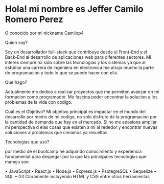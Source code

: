 #  Hola! mi nombre es Jeffer Camilo Romero Perez
O conocido por mi nickname Camilop4

Quien soy?

Soy un desarrollador full-stack que contribuye desde el Front-End y el Back-End al desarrollo de aplicaciones web para diferentes sectores. Mi interes siempre ha sido sobre las tecnologias y los sistemas ya que al estudiar una carrera de ingeniera en electronica me atrajo mucho la parte de programacion y todo lo que se puede hacer con ella.

Que hago?

Actualmente me dedico a realizar proyectos que me permiten avanzar en mi formacion como programador. Me fascina poder encontrar la solucion a los problemas de la vida con codigo.

Cual es el Objetivo?
Mi objetivo principal es impactar en el mundo del desarrollo por medio de mi codigo, no solo disfruto de la programacion por la cantidad de demanda que hay en el mercado. Si no me apasiona ampliar mi perspectiva d elas cosas que existen a mi al rededor y encontrar nuevas soluciones a problemas que creiamos ya resueltos.

Tecnologias que uso?

por medio de el bootcamp he adquirido conocimiento y experiencia fundamental para despegar por lo que las principales tecnologias que manejo son:

•	JavaScript
•	React.js
•	Node.js
•	Express.js
•	PsotegreSQL
•	Sequelize
•	SQL
•	Git
Claramente incluyendo HTML y CSS entre otras herramientas
